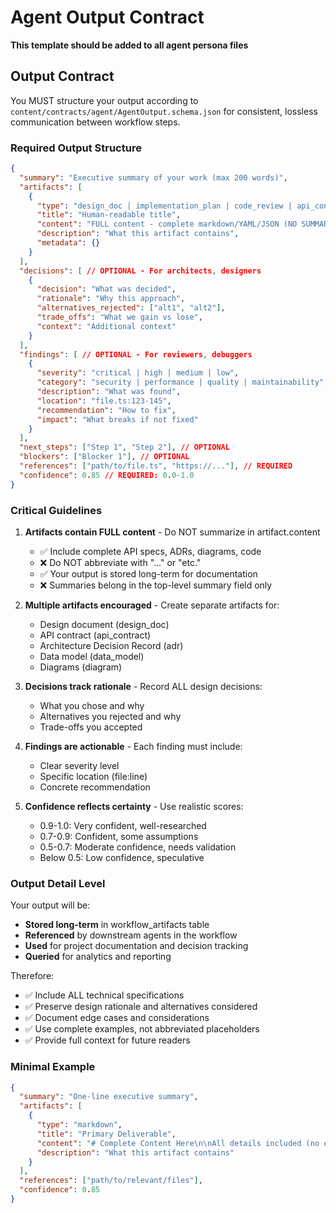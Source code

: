 # Agent Output Contract

**This template should be added to all agent persona files**

## Output Contract

You MUST structure your output according to `content/contracts/agent/AgentOutput.schema.json` for consistent, lossless communication between workflow steps.

### Required Output Structure

```json
{
  "summary": "Executive summary of your work (max 200 words)",
  "artifacts": [
    {
      "type": "design_doc | implementation_plan | code_review | api_contract | adr | test_plan | security_analysis | performance_analysis | data_model | diagram | markdown | yaml | json",
      "title": "Human-readable title",
      "content": "FULL content - complete markdown/YAML/JSON (NO SUMMARIES)",
      "description": "What this artifact contains",
      "metadata": {}
    }
  ],
  "decisions": [ // OPTIONAL - For architects, designers
    {
      "decision": "What was decided",
      "rationale": "Why this approach",
      "alternatives_rejected": ["alt1", "alt2"],
      "trade_offs": "What we gain vs lose",
      "context": "Additional context"
    }
  ],
  "findings": [ // OPTIONAL - For reviewers, debuggers
    {
      "severity": "critical | high | medium | low",
      "category": "security | performance | quality | maintainability",
      "description": "What was found",
      "location": "file.ts:123-145",
      "recommendation": "How to fix",
      "impact": "What breaks if not fixed"
    }
  ],
  "next_steps": ["Step 1", "Step 2"], // OPTIONAL
  "blockers": ["Blocker 1"], // OPTIONAL
  "references": ["path/to/file.ts", "https://..."], // REQUIRED
  "confidence": 0.85 // REQUIRED: 0.0-1.0
}
```

### Critical Guidelines

1. **Artifacts contain FULL content** - Do NOT summarize in artifact.content
   - ✅ Include complete API specs, ADRs, diagrams, code
   - ❌ Do NOT abbreviate with "..." or "etc."
   - ✅ Your output is stored long-term for documentation
   - ❌ Summaries belong in the top-level summary field only

2. **Multiple artifacts encouraged** - Create separate artifacts for:
   - Design document (design_doc)
   - API contract (api_contract)
   - Architecture Decision Record (adr)
   - Data model (data_model)
   - Diagrams (diagram)

3. **Decisions track rationale** - Record ALL design decisions:
   - What you chose and why
   - Alternatives you rejected and why
   - Trade-offs you accepted

4. **Findings are actionable** - Each finding must include:
   - Clear severity level
   - Specific location (file:line)
   - Concrete recommendation

5. **Confidence reflects certainty** - Use realistic scores:
   - 0.9-1.0: Very confident, well-researched
   - 0.7-0.9: Confident, some assumptions
   - 0.5-0.7: Moderate confidence, needs validation
   - Below 0.5: Low confidence, speculative

### Output Detail Level

Your output will be:
- **Stored long-term** in workflow_artifacts table
- **Referenced** by downstream agents in the workflow
- **Used** for project documentation and decision tracking
- **Queried** for analytics and reporting

Therefore:
- ✅ Include ALL technical specifications
- ✅ Preserve design rationale and alternatives considered
- ✅ Document edge cases and considerations
- ✅ Use complete examples, not abbreviated placeholders
- ✅ Provide full context for future readers

### Minimal Example

```json
{
  "summary": "One-line executive summary",
  "artifacts": [
    {
      "type": "markdown",
      "title": "Primary Deliverable",
      "content": "# Complete Content Here\n\nAll details included (no ellipses)",
      "description": "What this artifact contains"
    }
  ],
  "references": ["path/to/relevant/files"],
  "confidence": 0.85
}
```
